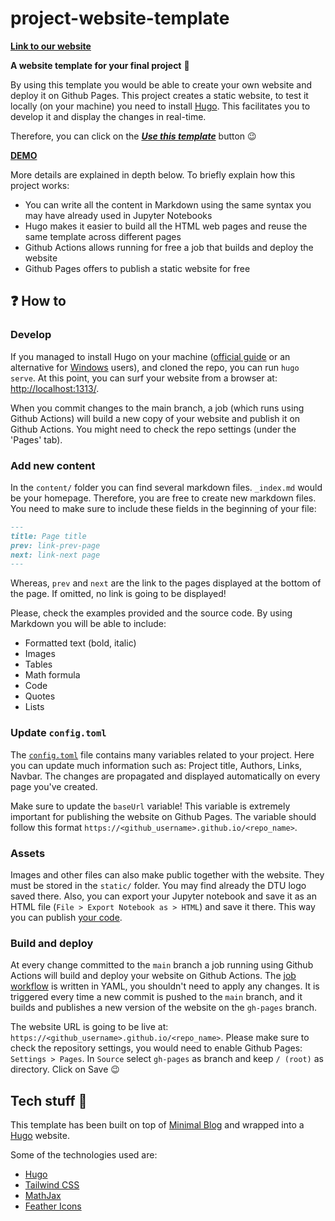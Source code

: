 # project-website-template

[**Link to our website**](https://davidariostenfeldt.github.io/project_website/)


__A website template for your final project__ 🔮

By using this template you would be able to create your own website and deploy it on Github Pages. This project creates a static website, to test it locally (on your machine) you need to install [Hugo](https://gohugo.io/getting-started/installing/). This facilitates you to develop it and display the changes in real-time.

Therefore, you can click on the [***Use this template***](https://github.com/peterampazzo/project-website-template/generate) button 😉

[**DEMO**](https://peterampazzo.github.io/project-website-template/)

More details are explained in depth below. To briefly explain how this project works: 
* You can write all the content in Markdown using the same syntax you may have already used in Jupyter Notebooks
* Hugo makes it easier to build all the HTML web pages and reuse the same template across different pages
* Github Actions allows running for free a job that builds and deploy the website
* Github Pages offers to publish a static website for free

## ❓ How to

### Develop

If you managed to install Hugo on your machine ([official guide](https://gohugo.io/getting-started/installing/) or an alternative for [Windows](https://www.techielass.com/how-to-install-hugo-on-windows-10/) users), and cloned the repo, you can run `hugo serve`. At this point, you can surf your website from a browser at: [http://localhost:1313/](http://localhost:1313/).

When you commit changes to the main branch, a job (which runs using Github Actions) will build a new copy of your website and publish it on Github Actions. You might need to check the repo settings (under the 'Pages' tab).

### Add new content

In the `content/` folder you can find several markdown files. `_index.md` would be your homepage. Therefore, you are free to create new markdown files. You need to make sure to include these fields in the beginning of your file:

```markdown
---
title: Page title
prev: link-prev-page
next: link-next page
---
```

Whereas, `prev` and `next` are the link to the pages displayed at the bottom of the page. If omitted, no link is going to be displayed!

Please, check the examples provided and the source code. By using Markdown you will be able to include:

* Formatted text (bold, italic)
* Images
* Tables
* Math formula
* Code
* Quotes
* Lists

### Update `config.toml`

The [`config.toml`](https://github.com/peterampazzo/project-website-template/blob/main/config.toml) file contains many variables related to your project. Here you can update much information such as: Project title, Authors, Links, Navbar. The changes are propagated and displayed automatically on every page you've created.

Make sure to update the `baseUrl` variable! This variable is extremely important for publishing the website on Github Pages. The variable should follow this format `https://<github_username>.github.io/<repo_name>`.

### Assets 

Images and other files can also make public together with the website. They must be stored in the `static/` folder. You may find already the DTU logo saved there. Also, you can export your Jupyter notebook and save it as an HTML file (`File > Export Notebook as > HTML`) and save it there. This way you can publish [your code](https://peterampazzo.github.io/project-website-template/explainer-notebook.html).

### Build and deploy

At every change committed to the `main` branch a job running using Github Actions will build and deploy your website on Github Actions. The [job workflow](https://github.com/peterampazzo/project-website-template/blob/main/.github/workflows/gh-pages.yml) is written in YAML, you shouldn't need to apply any changes. It is triggered every time a new commit is pushed to the `main` branch, and it builds and publishes a new version of the website on the `gh-pages` branch.

The website URL is going to be live at: `https://<github_username>.github.io/<repo_name>`.
Please make sure to check the repository settings, you would need to enable Github Pages: `Settings > Pages`. In `Source` select `gh-pages` as branch and keep `/ (root)` as directory. Click on Save 😉

## Tech stuff 🤠

This template has been built on top of [Minimal Blog](https://github.com/tailwindtoolbox/Minimal-Blog) and wrapped into a [Hugo](https://gohugo.io/) website. 

Some of the technologies used are:
* [Hugo](https://gohugo.io/)
* [Tailwind CSS](https://tailwindcss.com/)
* [MathJax](https://www.mathjax.org/)
* [Feather Icons](https://feathericons.com/)
